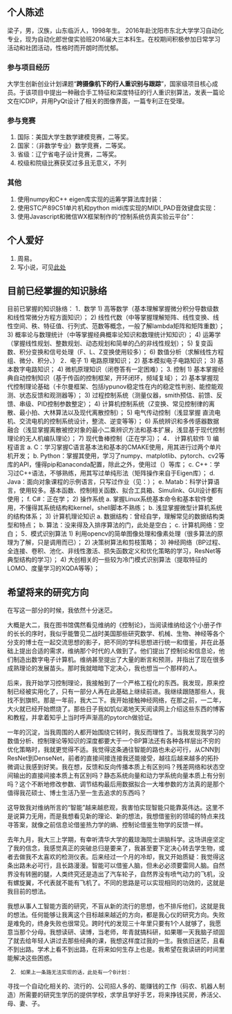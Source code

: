 ## 个人陈述
梁子，男，汉族，山东临沂人，1998年生。
2016年赴沈阳市东北大学学习自动化专业，现为自动化郎世俊实验班2016届大三本科生。在校期间积极参加日常学习活动和社团活动，性格时而开朗时而忧郁。
### 参与项目经历
大学生创新创业计划课题“**跨摄像机下的行人重识别与跟踪**”，国家级项目核心成员。于该项目中提出一种融合手工特征和深度特征的行人重识别算法，发表一篇论文在ICDIP，并用PyQt设计了相关的图像界面，一篇专利正在受理。
### 参与竞赛
1)	国际：美国大学生数学建模竞赛，二等奖。
2)	国家：（非数学专业）数学竞赛，二等奖。
3)	省级：辽宁省电子设计竞赛，二等奖。
4)	校级和院级比赛获奖过多且无意义，不列
### 其他
1)	使用numpy和C++ eigen库实现的运筹学算法库封装：
2)	使用STC产89C51单片机和python midi库实现的MIDI_PAD音效键盘实现：
3)	使用Javascript和微信WX框架制作的“控制系统仿真实验云平台”：
## 个人爱好
1) 周易。
2) 写小说，可见[此处](https://github.com/liangzid/Novel_Set)
## 目前已经掌握的知识脉络
目前已掌握的知识脉络：
1．数学
	1)	高等数学（基本理解掌握微分积分导数级数和线性常微分方程方面知识）；
	2)	线性代数（中等掌握理解矩阵、线性变换、线性空间、秩、特征值、行列式、范数等概念，一般了解lambda矩阵和矩阵重数）；
	3)	概率论与数理统计（中等掌握经典概率论知识和数理统计知知识）；
	4)	运筹学（掌握线性规划、整数规划、动态规划和简单的凸的非线性规划）；
	5)	复变函数、积分变换和信号处理（F、L、Z变换使用较多）；
	6)	数值分析（求解线性方程组、微分、积分、）
2．电子
	1)	电路原理知识；
	2)	基本模拟电子电路知识；
	3)	基本数字电路知识；
	4)	微机原理知识（闭卷答有一定困难）；
3. 控制
	1)	基本掌握经典自动控制知识（基于传函的控制框架，开环闭环，频域复域）；
	2)	基本掌握现代控制理论基础（卡尔曼框架、包括lypunov稳定性在内的稳定性判别、能控能观测、状态反馈和观测器等）；
	3)	过程控制系统（测量仪器，smith预估、前馈、反馈、串级、PID控制参数整定）；
	4)	计算机控制系统（Z变换、常见控制律的离散、最小拍、大林算法以及现代离散控制）；
	5)	电气传动控制（浅显掌握 直流电机、交流电机的控制系统设计，整流、逆变等等）；
	6)	系统辨识和多传感器数据融合（浅显掌握离散被控对象的最小二乘辨识方法和基本扩展，浅显基于现代控制理论的无人机编队理论）；
	7)	现代鲁棒控制（正在学习）；
4．	计算机软件
	1)	编程语言
		a.	C：学习掌握C语言基本法和基本的CMAKE使用，用其进行过两个单片机开发；
		b.	Python：掌握其使用，学习了numpy、matplotlib、pytorch、cv2等库的API，懂得pip和anaconda配置，除此之外，使用过（）等库；
		c.	C++：学习过C++语法，不够熟练，用其写过单纯形法（矩阵操作来自于Eigen库）；
		d.	Java：面向对象课程的示例语言，只写过作业（见：）；
		e.	Matab：科学计算语言，使用较多。基本函数、控制相关函数、拟合工具箱、Simulink、GUI设计都有使用；
		f.	C#：正在学；
	2)	操作系统
		a.	掌握Linux系统基本命令和基本软件使用，不懂得其系统结构和kernel，shell脚本不熟练；
		b.	浅显掌握微型计算机系统的结构体系；
	3)	计算机理论知识
		a.	数据结构：曾经自学，理解常见的数据结构类型和特点；
		b.	算法：没来得及入排序算法的门，此处是空白；
		c.	计算机网络：空白；
5．模式识别算法
	1)	利用opencv的简单图像处理和像素处理（很多算法的原理为了解，只是调用而已）；
	2)	决策树算法和剪枝策略；
	3)	神经网络（BP过程、全连接、卷积、池化、非线性激活、损失函数定义和优化策略的学习，ResNet等典型结构的学习）；
	4)	大创相关的一些较为冷门模式识别算法（提取特征的LOMO、度量学习的XQDA等等）；
## 希望将来的研究方向
在写这一部分的时候，我依然十分迷茫。

大概是大二，我在图书馆偶然看见维纳的《控制论》，当阅读维纳给这个小册子作的长长的序时，我似乎能瞥见二战时美国那些研究数学、机械、生物、神经等各个分支的博士在一起交流思想的影子，把不同的学科思想进行统一和借鉴，并在此基础上提出合适的需求，维纳那个时代的人做到了。他们提出了控制论和信息论，他们制造出数字电子计算机。维纳甚至提出了大量的断言和预测，并指出了现在很多成熟理论的发展苗头。那时我就暗暗下定决心，我也想当一个那样的人。

后来，我开始学习控制理论，我接触到了一个严格工程化的东西。我发现，原来控制已经被实用化了，只有一部分人再在此基础上继续前进。我继续跟随那些人，我找不到旗帜。那是一年前，我大二下。我开始接触神经网络，在那之前，一二年，大火就已经开始燃烧了。那些日子我如饥似渴地天天阅读网上介绍这些东西的博客和教程，并拿着知乎上当时呼声渐高的pytorch做验证。

一年的沉淀，当我周围的人都开始围绕它转时，我反而理性了。当我发现我学习的数值分析、控制理论等知识的深度都要大于一个BP算法还有各种各样层出不穷的优化策略时，我就更觉得不适。我觉得这条通往智能的路也未必可行，从CNN到ResNet到DenseNet，前者的直接间接连接我还能接受，越往后越来越多的拓扑微调让我感到好笑。我在想，反馈和反向传播本质上有区别吗？残差网络和状态空间输出的直接间接本质上有区别吗？静态系统向量和动力学系统向量本质上有分别吗？这个不断地修改参数、调节结构最后用数据拟合一大堆参数的方法真的是那个值得我花硕士、博士生活乃至一生去追求的东西吗？

这导致我对维纳所言的“智能”越来越悲观，我害怕实现智能只能靠英伟达。这里不是说算力无用，而是我想看见新的理论、新的想法，我想借鉴别的领域的特点来找寻答案，就像之前信息论借鉴热力学的熵、控制论借鉴生物学的反馈一样。

去年九月，我大三上学期，有幸听清华大学的戴琼海院士讲脑科学。这场讲座坚定了我的信念，我感觉真正的突破总归是要来了，我甚至要下定决心转去学生物，或者去做我不太喜欢的检测仪表。后来经过一个月的冷却，我又开始质疑：我觉得这条出路未必可行，且长路漫漫。智能可以借鉴人脑，但未必必须要雷同人脑。自然界没有转圈的腿，人类终究还是造出了汽车轮子，自然界没有喷气动力的飞机，没有螺旋翼，不代表就不能有飞机了。不同的思路是可以实现相同的功效的，这就是我目前的想法。

我想从事人工智能方面的研究，不盲从新的流行的思想，也不排斥他们，这就是我的想法。任何能够让我离这个目标越来越近的方向，都是我心仪的研究方向。失败是难免的，终身失败也很常见。跨时代的发现三十年里只要有1个人就够了，我愿意当那个分母。我想读研、读博，当老师，年青就搞科研，如果哪一天我脑子顽固了就去给年轻人讲过去那些经典的课，我想这样度过我的一生。我依旧迷茫，且看不到出路。学术上看不到出路，在将来如何生存上也是。我希望在我读研的时间里能解决这些困惑。

2)
        如果上一条路无法实现的话，此处有一个B计划：
寻找一个自动化相关的、流行的、公司招人多的、能赚钱的工作（码农、机器人制造）所需要的研究生学历的提供学校，求学且学好手艺，将来挣钱买房，养活父、母、妻、子。
